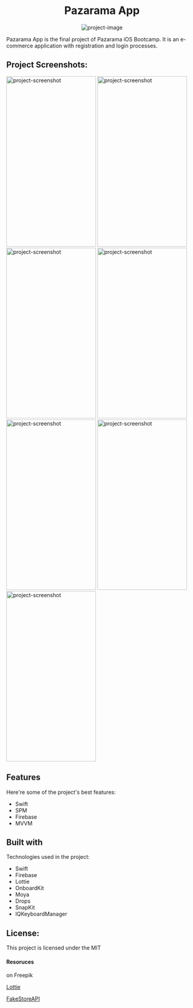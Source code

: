 <h1 align="center" id="title">Pazarama App</h1>

<p align="center"><img src="https://global-uploads.webflow.com/6097e0eca1e875de53031ff6/61b9b28acbf4d14f8b0fbe90_pazarama%20logo.png" alt="project-image"></p>

<p id="description">Pazarama App is the final project of Pazarama iOS Bootcamp. It is an e-commerce application with registration and login processes.</p>

<h2>Project Screenshots:</h2>

<div align="left">

<img src="https://user-images.githubusercontent.com/64533036/200044739-a151540c-fd37-478e-bc19-0631ec7edfe3.png" alt="project-screenshot" width="236" height="448" />

<img src="https://user-images.githubusercontent.com/64533036/200044929-fbaa3089-8ce6-4c93-8418-e5108c08ed95.png" alt="project-screenshot" width="236" height="448" />

<img src="https://user-images.githubusercontent.com/64533036/200045085-2735a54f-f98a-4571-987d-212789f1f307.png" alt="project-screenshot" width="236" height="448" />

<img src="https://user-images.githubusercontent.com/64533036/200045094-7a1d02ba-29e3-484e-a453-97f5d5e1b9f6.png" alt="project-screenshot" width="236" height="448/">

<img src="https://user-images.githubusercontent.com/64533036/200045204-d15a72b2-26fc-407d-a84d-8866067b62a3.png" alt="project-screenshot" width="236" height="448" />

<img src="https://user-images.githubusercontent.com/64533036/200045534-ec478b29-1ea3-4cbe-860c-5a5b43b7f194.png" alt="project-screenshot" width="236" height="448" />

<img src="https://user-images.githubusercontent.com/64533036/200045596-b1b1e8b9-c9a5-4455-a3fe-6702cce4457d.png" alt="project-screenshot" width="236" height="448" />

</div>

  
<h2>Features</h2>

Here're some of the project's best features:

*   Swift
*   SPM
*   Firebase
*   MVVM

  
  
<h2>Built with</h2>

Technologies used in the project:

*   Swift
*   Firebase
*   Lottie
*   OnboardKit
*   Moya
*   Drops
*   SnapKit
*   IQKeyboardManager

<h2>License:</h2>

This project is licensed under the MIT

#### Resoruces
<a href="https://www.freepik.com/free-vector/ecommerce-web-page-concept-illustration_21727022.htm#query=e%20commerce&position=1&from_view=search&track=sph"></a> on Freepik

<a href="https://assets5.lottiefiles.com/packages/lf20_q6wsiidu.json">Lottie</a>

<a href="https://fakestoreapi.com/">FakeStoreAPI</a>